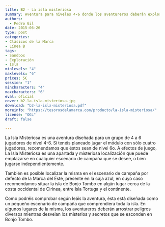 ```yaml
---
title: B2 - La isla misteriosa
summary: Aventura para niveles 4-6 donde los aventureros deberán explorar una misteriosa isla llena de peligros.
authors:
  - Pedro Gil
date: 2015-06-26
type: post
categories:
- Clásicos de la Marca
- Línea B
tags:
- Sandbox
- Exploración
- Isla
minlevels: "4"
maxlevels: "6"
prices: 5€
session: "1"
mincharacters: "4"
maxcharacters: "6"
eval: oficial
cover: b2-la-isla-misteriosa.jpg
download: "b2-la-isla-misteriosa.pdf"
moreinfo: "https://tesorosdelamarca.com/producto/la-isla-misteriosa/"
license: "OGL"
draft: false

---
```


La Isla Misteriosa es una aventura diseñada para un grupo de 4 a 6 jugadores de nivel 4-6. Si tenéis planeado jugar el módulo con sólo cuatro jugadores, recomendamos que éstos sean de nivel 6o. A efectos de juego, La Isla Misteriosa es una apartada y misteriosa localización que puede emplazarse en cualquier escenario de campaña que se desee, o bien jugarse independientemente.

También es posible localizar la misma en el escenario de campaña por defecto de la Marca del Este, presente en la caja azul, en cuyo caso recomendamos situar la isla de Bonjo Tombo en algún lugar cerca de la costa occidental de Cirinea, entre Isla Tortuga y el continente.

Como podréis comprobar según leáis la aventura, ésta está diseñada como un pequeño escenario de campaña que comprendiera toda la isla. En algunos lugares de la misma, los aventureros deberán arrostrar peligros diversos mientras desvelan los misterios y secretos que se esconden en Bonjo Tombo.
